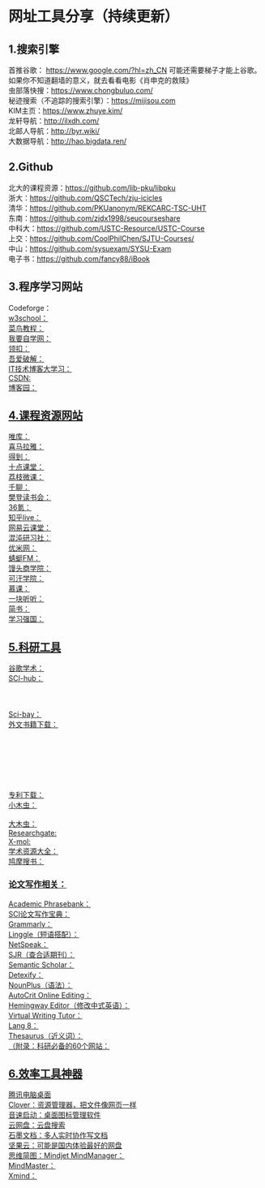 # 网址工具分享（持续更新）

<h2>1.搜索引擎</h2>
首推谷歌： <a href="https://www.google.com/?hl=zh_CN" target="_blank">https://www.google.com/?hl=zh_CN</a> 可能还需要梯子才能上谷歌。如果你不知道翻墙的意义，就去看看电影《肖申克的救赎》<br/>
虫部落快搜：<a href="https://www.chongbuluo.com/" target="_blank">https://www.chongbuluo.com/</a><br/>
秘迹搜索（不追踪的搜索引擎）：<a href="https://mijisou.com" target="_blank">https://mijisou.com</a><br/>
KIM主页：<a href="https://www.zhuye.kim/" target="_blank">https://www.zhuye.kim/</a><br/>
龙轩导航：<a href="http://ilxdh.com/" target="_blank">http://ilxdh.com/</a><br/>
北邮人导航：<a href="http://byr.wiki/" target="_blank">http://byr.wiki/</a><br/>
大数据导航：<a href="http://hao.bigdata.ren/" target="_blank">http://hao.bigdata.ren/</a><br/>

<h2>2.Github</h2>
北大的课程资源：<a href="https://github.com/lib-pku/libpku" target="_blank">https://github.com/lib-pku/libpku</a><br/>
浙大：<a href="https://github.com/QSCTech/zju-icicles" target="_blank">https://github.com/QSCTech/zju-icicles</a><br/>
清华：<a href="https://github.com/PKUanonym/REKCARC-TSC-UHT" target="_blank">https://github.com/PKUanonym/REKCARC-TSC-UHT</a><br/>
东南：<a href="https://github.com/zjdx1998/seucourseshare" target="_blank">https://github.com/zjdx1998/seucourseshare</a><br/>
中科大：<a href="https://github.com/USTC-Resource/USTC-Course" target="_blank">https://github.com/USTC-Resource/USTC-Course</a><br/>
上交：<a href="https://github.com/CoolPhilChen/SJTU-Courses/" target="_blank">https://github.com/CoolPhilChen/SJTU-Courses/</a><br/>
中山：<a href="https://github.com/sysuexam/SYSU-Exam" target="_blank">https://github.com/sysuexam/SYSU-Exam</a><br/>
电子书：<a href="https://github.com/fancy88/iBook" target="_blank">https://github.com/fancy88/iBook</a><br/>

<h2>3.程序学习网站</h2>
Codeforge：<a href="http://www.codeforge.cn/" target="_blank"><br/>
w3school：<a href="http://www.w3school.com.cn/" target="_blank"><br/>
菜鸟教程：<a href="http://www.runoob.com/" target="_blank"><br/>
我要自学网：<a href="https://www.51zxw.net/" target="_blank"><br/>
领扣：<a href="https://leetcode-cn.com/" target="_blank"><br/>
吾爱破解：<a href="https://www.52pojie.cn/" target="_blank"><br/>
IT技术博客大学习：<a href="https://blogread.cn/it/" target="_blank"><br/>
CSDN: <a href="https://www.csdn.net/" target="_blank"><br/>
博客园：<a href="https://www.cnblogs.com/" target="_blank"><br/>

<h2>4.课程资源网站</h2>
唯库：<a href="https://www.yojiang.cn/lesson/index" target="_blank"><br/>
喜马拉雅：<a href="https://www.ximalaya.com/" target="_blank"><br/>
得到：<a href="https://www.igetget.com/" target="_blank"><br/>
十点课堂：<a href="https://study.163.com/provider/1021995959/index.htm" target="_blank"><br/>
荔枝微课：<a href="https://www.lizhiweike.com/" target="_blank"><br/>
千聊：<a href="https://www.qlchat.com/" target="_blank"><br/>
樊登读书会：<a href="http://dushu.fandengds.com/423.html?baidu-ppc-641&renqun_youhua=620554" target="_blank"><br/>
36氪：<a href="https://36kr.com/" target="_blank"><br/>
知乎live：<a href="https://www.zhihu.com/topic/20048909/hot" target="_blank"><br/>
网易云课堂：<a href="https://m.study.163.com/" target="_blank"><br/>
混沌研习社：<a href="https://study.163.com/provider/1019593527/index.htm?_trace_c_p_k2_=4151295d2f7e4931ba058fdb48986a24" target="_blank"><br/>
优米网：<a href="http://www.youmi.cn/" target="_blank"><br/>
蜻蜓FM：<a href=" https://www.qingting.fm/" target="_blank"><br/>
馒头商学院：<a href="http://www.mtedu.com/" target="_blank"><br/>
可汗学院：<a href="https://www.khanacademy.org/" target="_blank"><br/>
慕课：<a href="https://coding.imooc.com/?mc_marking=5931f8e07e353edf2b94a098f44a062c&mc_channel=bdqdkj" target="_blank"><br/>
一块听听：<a href="http://live.tinfinite.com/" target="_blank"><br/>
简书：<a href="https://www.jianshu.com/" target="_blank"><br/>
学习强国：<a href="https://www.xuexi.cn/" target="_blank"><br/>

<h2>5.科研工具</h2>
谷歌学术：<a href="https://scholar.google.com/" target="_blank"><br/>
SCI-hub：<a href="http://sci-hub.tw" target="_blank"><br/>
         <a href="https://sci-hub.se" target="_blank"><br/>
         <a href="https://sci-hub.st" target="_blank"><br/>
         <a href="https://sci-hub.ru" target="_blank"><br/>
Sci-bay：<a href="https://sci-bay.org/" target="_blank"><br/>
外文书籍下载：<a href="http://gen.lib.rus.ec/" target="_blank"><br/>
<a href="http://en.bookfi.net/" target="_blank"><br/>
<a href="https://b-ok.org/" target="_blank"><br/>
<a href="http://ebookee.org/" target="_blank"><br/>
<a href="http://bookzz.org/" target="_blank"><br/>
<a href="http://booksc.org/" target="_blank"><br/>
<a href="http://en.booksee.org/" target="_blank"><br/>
<a href="http://zh.bookzz.org/" target="_blank"><br/>
专利下载：<a href="https://worldwide.espacenet.com/?locale=en_EP" target="_blank"><br/>
小木虫：<a href="http://muchong.com/bbs/" target="_blank"><br/>
        <a href="https://xmuchong.com/" target="_blank"><br/>
大木虫：<a href="http://www.4243.net/" target="_blank"><br/>
Researchgate: <a href="https://www.researchgate.net/" target="_blank"><br/>
X-mol: <a href="https://www.x-mol.com/" target="_blank"><br/>
学术资源大全：<a href="http://www.xszydq.com/" target="_blank"><br/>
鸠摩搜书：<a href="https://www.jiumodiary.com/" target="_blank"><br/>

<h3>论文写作相关：</h3>
Academic Phrasebank：<a href="http://www.phrasebank.manchester.ac.uk/writing-definitions/" target="_blank"><br/>
SCI论文写作宝典：<a href="www.medsci.cn/sci/query.do" target="_blank"><br/>
Grammarly：<a href="https://www.grammarly.com/" target="_blank"><br/>
Linggle（短语搭配）：<a href="http://linggle.com/" target="_blank"><br/>
NetSpeak：<a href="http://www.netspeak.org/" target="_blank"><br/>
SJR（查合适期刊）：<a href="http://www.scimagojr.com/index.php" target="_blank"><br/>
Semantic Scholar：<a href="https://www.semanticscholar.org/" target="_blank"><br/>
Detexify：<a href="http://detexify.kirelabs.org/classify.html" target="_blank"><br/>
NounPlus（语法）：<a href="https://www.nounplus.net/" target="_blank"><br/>
AutoCrit Online Editing：<a href="https://www.autocrit.com/" target="_blank"><br/>
Hemingway Editor（修改中式英语）：<a href="http://www.hemingwayapp.com/" target="_blank"><br/>
Virtual Writing Tutor：<a href="https://virtualwritingtutor.com/" target="_blank"><br/>
Lang 8：<a href="http://lang-8.com/" target="_blank"><br/>
Thesaurus（近义词）：<a href="https://www.thesaurus.com/" target="_blank"><br/>
（附录：科研必备的60个网站：<a href="http://www.sohu.com/a/224275776_467304）" target="_blank"><br/>

<h2>6.效率工具神器</h2>
腾讯电脑桌面<br/>
Clover：资源管理器，把文件像网页一样<br/>
音速启动：桌面图标管理软件<br/>
云网盘：<a href="http://www.pansoso.com/" target="_blank">云盘搜索<br/>
石墨文档：多人实时协作写文档<br/>
坚果云：可能是国内体验最好的网盘<br/>
思维简图：Mindjet MindManager：<a href="www.mindmanager.cc" target="_blank"><br/>
MindMaster：<a href="https://www.edrawsoft.cn/mindmaster-free/" target="_blank"><br/>
Xmind：<a href="https://www.xmind.cn/" target="_blank"><br/>







